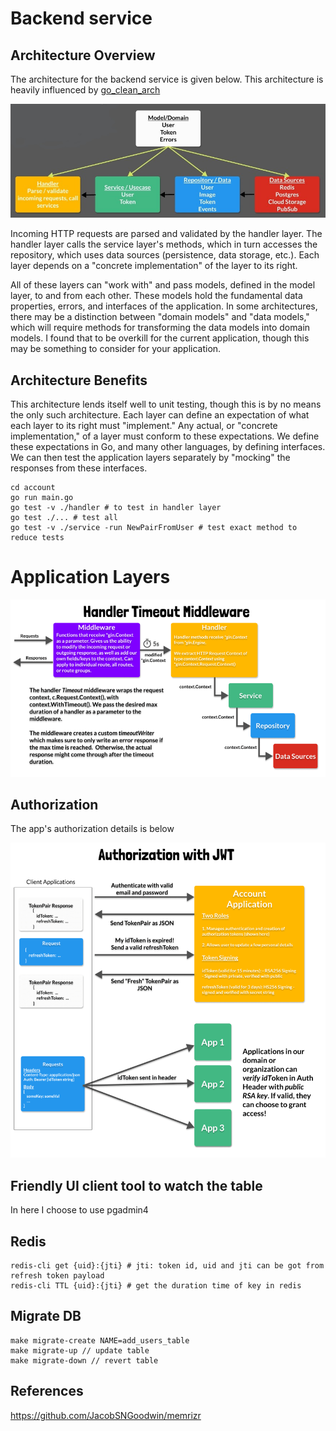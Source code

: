 # Backend service

## Architecture Overview

The architecture for the backend service is given below. This architecture is heavily influenced by [go_clean_arch](https://github.com/bxcodec/go-clean-arch)

![App Overview](../pictures/service_architecture.png)

Incoming HTTP requests are parsed and validated by the handler layer. The handler layer calls the service layer's methods, which in turn accesses the repository, which uses data sources (persistence, data storage, etc.). Each layer depends on a "concrete implementation" of the layer to its right.

All of these layers can "work with" and pass models, defined in the model layer, to and from each other. These models hold the fundamental data properties, errors, and interfaces of the application. In some architectures, there may be a distinction between "domain models" and "data models," which will require methods for transforming the data models into domain models. I found that to be overkill for the current application, though this may be something to consider for your application.

## Architecture Benefits

This architecture lends itself well to unit testing, though this is by no means the only such architecture. Each layer can define an expectation of what each layer to its right must "implement." Any actual, or "concrete implementation," of a layer must conform to these expectations. We define these expectations in Go, and many other languages, by defining interfaces. We can then test the application layers separately by "mocking" the responses from these interfaces.

````
cd account
go run main.go
go test -v ./handler # to test in handler layer
go test ./... # test all
go test -v ./service -run NewPairFromUser # test exact method to reduce tests
````

# Application Layers
![Application layers](../pictures/application_layers.png)

## Authorization
The app's authorization details is below

![Authorization overview](../pictures/authorization.png)


## Friendly UI client tool to watch the table
In here I choose to use pgadmin4

## Redis

````
redis-cli get {uid}:{jti} # jti: token id, uid and jti can be got from refresh token payload
redis-cli TTL {uid}:{jti} # get the duration time of key in redis
````

## Migrate DB

````
make migrate-create NAME=add_users_table
make migrate-up // update table
make migrate-down // revert table
````


## References

https://github.com/JacobSNGoodwin/memrizr